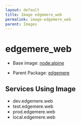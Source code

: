 ```yaml
---
layout: default
title: Image edgemere_web
permalink: image-edgemere_web
parent: Images
---
```

# edgemere_web

* Base image:  [node:alpine](image-node:alpine)

* Parent Package: [edgemere](package--edgemere)


## Services Using Image
* dev.edgemere.web
* test.edgemere.web
* prod.edgemere.web
* local.edgemere.web

